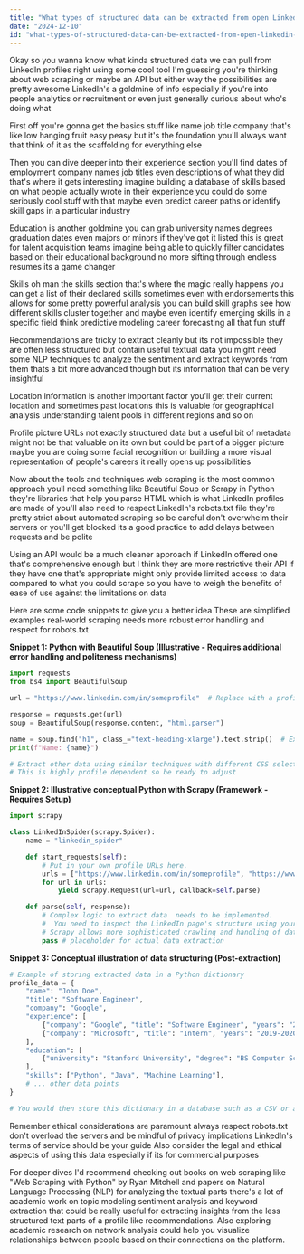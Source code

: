 ```yaml
---
title: "What types of structured data can be extracted from open LinkedIn profile URLs using this tool?"
date: "2024-12-10"
id: "what-types-of-structured-data-can-be-extracted-from-open-linkedin-profile-urls-using-this-tool"
---
```


Okay so you wanna know what kinda structured data we can pull from LinkedIn profiles right using some cool tool  I'm guessing you're thinking about web scraping or maybe an API  but either way the possibilities are pretty awesome  LinkedIn's a goldmine of info  especially if you're into people analytics or recruitment or even just generally curious about who's doing what

First off you're gonna get the basics  stuff like name job title company  that's like low hanging fruit  easy peasy  but it's the foundation  you'll always want that  think of it as the scaffolding for everything else

Then you can dive deeper into their experience section  you'll find dates of employment company names  job titles  even descriptions of what they did  that's where it gets interesting  imagine building a database of skills based on what people actually wrote in their experience  you could do some seriously cool stuff with that  maybe even predict career paths or identify skill gaps in a particular industry

Education is another goldmine  you can grab university names degrees graduation dates  even majors or minors  if they've got it listed  this is great for talent acquisition teams  imagine being able to quickly filter candidates based on their educational background  no more sifting through endless resumes  its a game changer

Skills  oh man the skills section  that's where the magic really happens  you can get a list of their declared skills  sometimes even with endorsements  this allows for some pretty powerful analysis  you can build skill graphs  see how different skills cluster together  and maybe even identify emerging skills in a specific field  think predictive modeling  career forecasting  all that fun stuff

Recommendations are tricky to extract cleanly but its not impossible  they are often less structured but contain useful textual data  you might need some NLP techniques to analyze the sentiment and extract keywords from them  thats a bit more advanced though  but its information that can be very insightful

Location information is another important factor  you'll get their current location and sometimes past locations  this is valuable for geographical analysis  understanding talent pools in different regions and so on

Profile picture URLs  not exactly structured data  but a useful bit of metadata  might not be that valuable on its own but could be part of a bigger picture  maybe you are doing some facial recognition  or building a more visual representation of people's careers  it really opens up possibilities  

Now about the tools and techniques  web scraping is the most common approach  youll need something like Beautiful Soup or Scrapy in Python  they're libraries that help you parse HTML  which is what LinkedIn profiles are made of  you'll also need to respect LinkedIn's robots.txt file  they're pretty strict about automated scraping so be careful  don't overwhelm their servers or you'll get blocked  its a good practice to add delays between requests and be polite

Using an API would be a much cleaner approach  if LinkedIn offered one that's comprehensive enough  but I think they are more restrictive  their API  if they have one that's appropriate  might only provide limited access to data  compared to what you could scrape  so you have to weigh the benefits of ease of use against the limitations on data

Here are some code snippets to give you a better idea  These are simplified examples  real-world scraping needs more robust error handling and respect for robots.txt



**Snippet 1: Python with Beautiful Soup (Illustrative - Requires additional error handling and politeness mechanisms)**

```python
import requests
from bs4 import BeautifulSoup

url = "https://www.linkedin.com/in/someprofile"  # Replace with a profile URL

response = requests.get(url)
soup = BeautifulSoup(response.content, "html.parser")

name = soup.find("h1", class_="text-heading-xlarge").text.strip()  # Example - Adjust selectors as needed
print(f"Name: {name}")

# Extract other data using similar techniques with different CSS selectors. 
# This is highly profile dependent so be ready to adjust
```


**Snippet 2:  Illustrative conceptual Python with Scrapy (Framework - Requires Setup)**

```python
import scrapy

class LinkedInSpider(scrapy.Spider):
    name = "linkedin_spider"

    def start_requests(self):
        # Put in your own profile URLs here.
        urls = ["https://www.linkedin.com/in/someprofile", "https://www.linkedin.com/in/anotherprofile"]
        for url in urls:
            yield scrapy.Request(url=url, callback=self.parse)

    def parse(self, response):
        # Complex logic to extract data  needs to be implemented.  
        #  You need to inspect the LinkedIn page's structure using your browser's developer tools
        # Scrapy allows more sophisticated crawling and handling of data than BeautifulSoup
        pass # placeholder for actual data extraction
```


**Snippet 3: Conceptual illustration of data structuring (Post-extraction)**

```python
# Example of storing extracted data in a Python dictionary
profile_data = {
    "name": "John Doe",
    "title": "Software Engineer",
    "company": "Google",
    "experience": [
        {"company": "Google", "title": "Software Engineer", "years": "2020-Present"},
        {"company": "Microsoft", "title": "Intern", "years": "2019-2020"},
    ],
    "education": [
        {"university": "Stanford University", "degree": "BS Computer Science"},
    ],
    "skills": ["Python", "Java", "Machine Learning"],
    # ... other data points
}

# You would then store this dictionary in a database such as a CSV or a proper database like PostgreSQL
```


Remember  ethical considerations are paramount  always respect robots.txt  don't overload the servers  and be mindful of privacy implications  LinkedIn's terms of service should be your guide  Also  consider the legal and ethical aspects of using this data  especially if its for commercial purposes


For deeper dives  I'd recommend checking out books on web scraping like "Web Scraping with Python" by Ryan Mitchell  and papers on Natural Language Processing (NLP) for analyzing the textual parts  there's a lot of academic work on topic modeling  sentiment analysis  and keyword extraction that could be really useful  for extracting insights from the less structured text parts of a profile like recommendations.  Also exploring academic research on network analysis could help you visualize relationships between people based on their connections on the platform.
